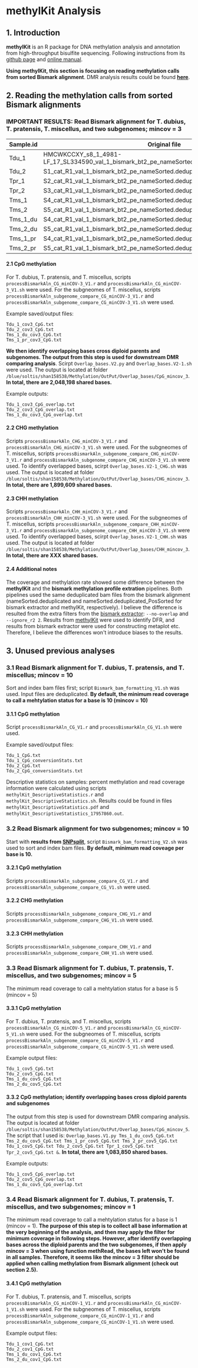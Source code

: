 # methylKit Analysis
## 1. Introduction
**methylKit** is an R package for DNA methylation analysis and annotation from high-throughput bisulfite sequencing. Following instructions from its  [github page](https://github.com/al2na/methylKit) and [online manual](https://bioconductor.org/packages/release/bioc/vignettes/methylKit/inst/doc/methylKit.html#23_Reading_the_methylation_calls_from_sorted_Bismark_alignments).

**Using methylKit, this section is focusing on reading methylation calls from sorted Bismark alignment**. DMR analysis results could be found **[here](https://github.com/GatorShan/Tragopogon-Methylation-Project/tree/master/DMR_analysis_methylKit#dmr-analysis-using-methylkit)**.

## 2. Reading the methylation calls from sorted Bismark alignments

### IMPORTANT RESULTS: Read Bismark alignment for T. dubius, T. pratensis, T. miscellus, and two subgenomes; mincov = 3
|Sample.id|Original file|
|--|--|
|Tdu_1|HMCWKCCXY_s8_1_4981-LF_17_SL334590_val_1_bismark_bt2_pe_nameSorted.deduplicated_PosSorted.bam|
|Tdu_2|S1_cat_R1_val_1_bismark_bt2_pe_nameSorted.deduplicated_PosSorted.bam|
|Tpr_1|S2_cat_R1_val_1_bismark_bt2_pe_nameSorted.deduplicated_PosSorted.bam|
|Tpr_2|S3_cat_R1_val_1_bismark_bt2_pe_nameSorted.deduplicated_PosSorted.bam|
|Tms_1|S4_cat_R1_val_1_bismark_bt2_pe_nameSorted.deduplicated_PosSorted.bam|
|Tms_2|S5_cat_R1_val_1_bismark_bt2_pe_nameSorted.deduplicated_PosSorted.bam|
| Tms_1_du | S4_cat_R1_val_1_bismark_bt2_pe_nameSorted.deduplicated.genome1_PosSorted.bam |
| Tms_2_du | S5_cat_R1_val_1_bismark_bt2_pe_nameSorted.deduplicated.genome1_PosSorted.bam |
| Tms_1_pr | S4_cat_R1_val_1_bismark_bt2_pe_nameSorted.deduplicated.genome2_PosSorted.bam |
| Tms_2_pr | S5_cat_R1_val_1_bismark_bt2_pe_nameSorted.deduplicated.genome2_PosSorted.bam |
#### 2.1 CpG methylation
For T. dubius, T. pratensis, and T. miscellus, scripts `processBismarkAln_CG_minCOV-3_V1.r` and `processBismarkAln_CG_minCOV-3_V1.sh` were used. For the subgneomes of T. miscellus, scripts `processBismarkAln_subgenome_compare_CG_minCOV-3_V1.r` and `processBismarkAln_subgenome_compare_CG_minCOV-3_V1.sh` were used.

Example saved/output files:
```
Tdu_1_cov3_CpG.txt
Tdu_2_cov3_CpG.txt
Tms_1_du_cov3_CpG.txt
Tms_1_pr_cov3_CpG.txt
```

**We then identify overlapping bases cross diploid parents and subgenomes. The output from this step is used for downstream DMR comparing analysis**. Scirpt `Overlap_bases.V2.py` and `Overlap_bases.V2-1.sh` were used. The output is located at folder `/blue/soltis/shan158538/Methylation/OutPut/Overlap_bases/CpG_mincov_3`. **In total, there are 2,048,198 shared bases.**

Example outputs:
```
Tdu_1_cov3_CpG_overlap.txt
Tdu_2_cov3_CpG_overlap.txt
Tms_1_du_cov3_CpG_overlap.txt
```

#### 2.2 CHG methylation
Scripts `processBismarkAln_CHG_minCOV-3_V1.r` and `processBismarkAln_CHG_minCOV-3_V1.sh` were used. For the subgneomes of T. miscellus, scripts `processBismarkAln_subgenome_compare_CHG_minCOV-3_V1.r` and `processBismarkAln_subgenome_compare_CHG_minCOV-3_V1.sh` were used. To identify overlapped bases, scirpt `Overlap_bases.V2-1_CHG.sh` was used. The output is located at folder `/blue/soltis/shan158538/Methylation/OutPut/Overlap_bases/CHG_mincov_3`. **In total, there are 1,899,609 shared bases.**


#### 2.3 CHH methylation
Scripts `processBismarkAln_CHH_minCOV-3_V1.r` and `processBismarkAln_CHH_minCOV-3_V1.sh` were used. For the subgneomes of T. miscellus, scripts `processBismarkAln_subgenome_compare_CHH_minCOV-3_V1.r` and `processBismarkAln_subgenome_compare_CHH_minCOV-3_V1.sh` were used. To identify overlapped bases, scirpt `Overlap_bases.V2-1_CHH.sh` was used. The output is located at folder `/blue/soltis/shan158538/Methylation/OutPut/Overlap_bases/CHH_mincov_3`. **In total, there are XXX shared bases.**

#### 2.4 Additional notes
The coverage and methylation rate showed some difference between the **methylKit** and the **bismark methylation profile extration** pipelines. Both pipelines used the same deduplicated bam files from the bismark alignment (nameSorted.deduplicated and nameSorted.deduplicated_PosSorted for bismark extractor and methylKit, respectively). I believe the difference is resulted from the extra filters from the [bismark extractor](https://www.bioinformatics.babraham.ac.uk/projects/bismark/Bismark_User_Guide.pdf): `--no-overlap` and `--ignore_r2 2`. Results from [methylKit](https://www.rdocumentation.org/packages/methylKit/versions/0.99.2/topics/processBismarkAln) were used to identify DFR, and results from bismark extractor were used for constructing metaplot etc. Therefore, I believe the differences won't introduce biases to the results.


## 3. Unused previous analyses
### 3.1 Read Bismark alignment for T. dubius, T. pratensis, and T. miscellus; mincov = 10
Sort and index bam files first; script `Bismark_bam_formatting_V1.sh` was used. Input files are deduplicated. **By default, the minimum read coverage to call a mehtylation status for a base is 10 (mincov = 10)**

#### 3.1.1 CpG methylation
Script `processBismarkAln_CG_V1.r` and `processBismarkAln_CG_V1.sh` were used.

Example saved/output files:
```
Tdu_1_CpG.txt
Tdu_1_CpG_conversionStats.txt
Tdu_2_CpG.txt
Tdu_2_CpG_conversionStats.txt
```
Descriptive statistics on samples: percent methylation and read coverage information were calculated using scripts `methylKit_DescriptiveStatistics.r` and `methylKit_DescriptiveStatistics.sh`. Results could be found in files `methylKit_DescriptiveStatistics.pdf` and `methylKit_DescriptiveStatistics_17957860.out`.

### 3.2 Read Bismark alignment for two subgenomes; mincov = 10
Start with **results from [SNPsplit](https://github.com/GatorShan/Tragopogon-Methylation-Project/blob/master/SNPsplit/README.md#5-running-snpsplit)**, script `Bismark_bam_formatting_V2.sh` was used to sort and index bam files. **By default, minimum read coveage per base is 10.**

#### 3.2.1 CpG methylation
Scripts `processBismarkAln_subgenome_compare_CG_V1.r` and `processBismarkAln_subgenome_compare_CG_V1.sh` were used. 
#### 3.2.2 CHG methylation
Scripts `processBismarkAln_subgenome_compare_CHG_V1.r` and `processBismarkAln_subgenome_compare_CHG_V1.sh` were used.
#### 3.2.3 CHH methylation
Scripts `processBismarkAln_subgenome_compare_CHH_V1.r` and `processBismarkAln_subgenome_compare_CHH_V1.sh` were used.

### 3.3 Read Bismark alignment for T. dubius, T. pratensis, T. miscellus, and two subgenomes; mincov = 5
The minimum read coverage to call a mehtylation status for a base is 5 (mincov = 5)
#### 3.3.1 CpG methylation
For T. dubius, T. pratensis, and T. miscellus, scripts `processBismarkAln_CG_minCOV-5_V1.r` and `processBismarkAln_CG_minCOV-5_V1.sh` were used. For the subgneomes of T. miscellus, scripts `processBismarkAln_subgenome_compare_CG_minCOV-5_V1.r` and `processBismarkAln_subgenome_compare_CG_minCOV-5_V1.sh` were used.

Example output files:
```
Tdu_1_cov5_CpG.txt
Tdu_2_cov5_CpG.txt
Tms_1_du_cov5_CpG.txt
Tms_2_du_cov5_CpG.txt
```
#### 3.3.2 CpG methylation; identify overlapping bases cross diploid parents and subgenomes
The output from this step is used for downstream DMR comparing analysis. The output is located at folder `/blue/soltis/shan158538/Methylation/OutPut/Overlap_bases/CpG_mincov_5`. The script that I used is: `Overlap_bases.V1.py Tms_1_du_cov5_CpG.txt Tms_2_du_cov5_CpG.txt Tms_1_pr_cov5_CpG.txt Tms_2_pr_cov5_CpG.txt Tdu_1_cov5_CpG.txt Tdu_2_cov5_CpG.txt Tpr_1_cov5_CpG.txt Tpr_2_cov5_CpG.txt &`. **In total, there are 1,083,850 shared bases.**

Example outputs:
```
Tdu_1_cov5_CpG_overlap.txt
Tdu_2_cov5_CpG_overlap.txt
Tms_1_du_cov5_CpG_overlap.txt
```

### 3.4 Read Bismark alignment for T. dubius, T. pratensis, T. miscellus, and two subgenomes; mincov = 1
The minimum read coverage to call a mehtylation status for a base is 1 (mincov = 1). **The purpose of this step is to collect all base information at the very beginning of the analysis, and then may apply the filter for minimum coverage in following steps. However, after identify overlapping bases across the diploid parents and the two subgenomes, if then apply mincov = 3 when using function methRead, the bases left won't be found in all samples. Therefore, it seems like the mincov = 3 filter should be applied when calling methylation from Bismark alignment (check out section 2.5).**
#### 3.4.1 CpG methylation
For T. dubius, T. pratensis, and T. miscellus, scripts `processBismarkAln_CG_minCOV-1_V1.r` and `processBismarkAln_CG_minCOV-1_V1.sh` were used. For the subgneomes of T. miscellus, scripts `processBismarkAln_subgenome_compare_CG_minCOV-1_V1.r` and `processBismarkAln_subgenome_compare_CG_minCOV-1_V1.sh` were used.

Example output files:
```
Tdu_1_cov1_CpG.txt
Tdu_2_cov1_CpG.txt
Tms_1_du_cov1_CpG.txt
Tms_2_du_cov1_CpG.txt
```
